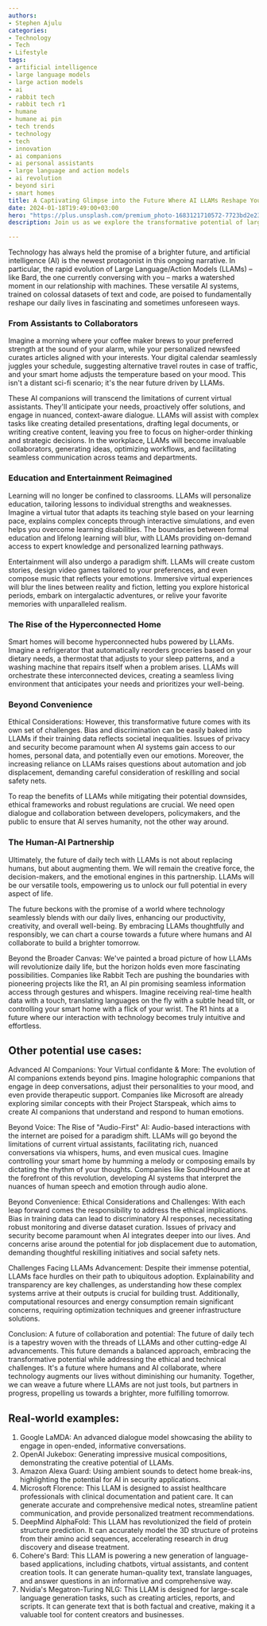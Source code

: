 ```yaml
---
authors:
- Stephen Ajulu
categories:
- Technology
- Tech
- Lifestyle
tags:
- artificial intelligence
- large language models
- large action models
- ai
- rabbit tech
- rabbit tech r1
- humane
- humane ai pin
- tech trends
- technology
- tech
- innovation
- ai companions
- ai personal assistants
- large language and action models
- ai revolution
- beyond siri
- smart homes
title: A Captivating Glimpse into the Future Where AI LLAMs Reshape Your Daily Life
date: 2024-01-18T19:49:00+03:00
hero: "https://plus.unsplash.com/premium_photo-1683121710572-7723bd2e235d?q=80&w=1932&auto=format&fit=crop&ixlib=rb-4.0.3&ixid=M3wxMjA3fDB8MHxwaG90by1wYWdlfHx8fGVufDB8fHx8fA%3D%3D"
description: Join us as we explore the transformative potential of large language & action models (LLAMs) on your daily life. Beyond convenience, it delves into ethical considerations, real-world examples, and challenges facing LLAMs advancement.

---
```

Technology has always held the promise of a brighter future, and artificial intelligence (AI) is the newest protagonist in this ongoing narrative. In particular, the rapid evolution of Large Language/Action Models (LLAMs) – like Bard, the one currently conversing with you – marks a watershed moment in our relationship with machines. These versatile AI systems, trained on colossal datasets of text and code, are poised to fundamentally reshape our daily lives in fascinating and sometimes unforeseen ways.

### From Assistants to Collaborators

Imagine a morning where your coffee maker brews to your preferred strength at the sound of your alarm, while your personalized newsfeed curates articles aligned with your interests. Your digital calendar seamlessly juggles your schedule, suggesting alternative travel routes in case of traffic, and your smart home adjusts the temperature based on your mood. This isn't a distant sci-fi scenario; it's the near future driven by LLAMs.

These AI companions will transcend the limitations of current virtual assistants. They'll anticipate your needs, proactively offer solutions, and engage in nuanced, context-aware dialogue. LLAMs will assist with complex tasks like creating detailed presentations, drafting legal documents, or writing creative content, leaving you free to focus on higher-order thinking and strategic decisions. In the workplace, LLAMs will become invaluable collaborators, generating ideas, optimizing workflows, and facilitating seamless communication across teams and departments.

### Education and Entertainment Reimagined

Learning will no longer be confined to classrooms. LLAMs will personalize education, tailoring lessons to individual strengths and weaknesses. Imagine a virtual tutor that adapts its teaching style based on your learning pace, explains complex concepts through interactive simulations, and even helps you overcome learning disabilities. The boundaries between formal education and lifelong learning will blur, with LLAMs providing on-demand access to expert knowledge and personalized learning pathways.

Entertainment will also undergo a paradigm shift. LLAMs will create custom stories, design video games tailored to your preferences, and even compose music that reflects your emotions. Immersive virtual experiences will blur the lines between reality and fiction, letting you explore historical periods, embark on intergalactic adventures, or relive your favorite memories with unparalleled realism.

### The Rise of the Hyperconnected Home

Smart homes will become hyperconnected hubs powered by LLAMs. Imagine a refrigerator that automatically reorders groceries based on your dietary needs, a thermostat that adjusts to your sleep patterns, and a washing machine that repairs itself when a problem arises. LLAMs will orchestrate these interconnected devices, creating a seamless living environment that anticipates your needs and prioritizes your well-being.

### Beyond Convenience

Ethical Considerations: However, this transformative future comes with its own set of challenges. Bias and discrimination can be easily baked into LLAMs if their training data reflects societal inequalities. Issues of privacy and security become paramount when AI systems gain access to our homes, personal data, and potentially even our emotions. Moreover, the increasing reliance on LLAMs raises questions about automation and job displacement, demanding careful consideration of reskilling and social safety nets.

To reap the benefits of LLAMs while mitigating their potential downsides, ethical frameworks and robust regulations are crucial. We need open dialogue and collaboration between developers, policymakers, and the public to ensure that AI serves humanity, not the other way around.

### The Human-AI Partnership

Ultimately, the future of daily tech with LLAMs is not about replacing humans, but about augmenting them. We will remain the creative force, the decision-makers, and the emotional engines in this partnership. LLAMs will be our versatile tools, empowering us to unlock our full potential in every aspect of life.

The future beckons with the promise of a world where technology seamlessly blends with our daily lives, enhancing our productivity, creativity, and overall well-being. By embracing LLAMs thoughtfully and responsibly, we can chart a course towards a future where humans and AI collaborate to build a brighter tomorrow.

Beyond the Broader Canvas: We've painted a broad picture of how LLAMs will revolutionize daily life, but the horizon holds even more fascinating possibilities. Companies like Rabbit Tech are pushing the boundaries with pioneering projects like the R1, an AI pin promising seamless information access through gestures and whispers. Imagine receiving real-time health data with a touch, translating languages on the fly with a subtle head tilt, or controlling your smart home with a flick of your wrist. The R1 hints at a future where our interaction with technology becomes truly intuitive and effortless.

## Other potential use cases:

Advanced AI Companions: Your Virtual confidante & More: The evolution of AI companions extends beyond pins. Imagine holographic companions that engage in deep conversations, adjust their personalities to your mood, and even provide therapeutic support. Companies like Microsoft are already exploring similar concepts with their Project Starspeak, which aims to create AI companions that understand and respond to human emotions.

Beyond Voice: The Rise of "Audio-First" AI: Audio-based interactions with the internet are poised for a paradigm shift. LLAMs will go beyond the limitations of current virtual assistants, facilitating rich, nuanced conversations via whispers, hums, and even musical cues. Imagine controlling your smart home by humming a melody or composing emails by dictating the rhythm of your thoughts. Companies like SoundHound are at the forefront of this revolution, developing AI systems that interpret the nuances of human speech and emotion through audio alone.

Beyond Convenience: Ethical Considerations and Challenges: With each leap forward comes the responsibility to address the ethical implications. Bias in training data can lead to discriminatory AI responses, necessitating robust monitoring and diverse dataset curation. Issues of privacy and security become paramount when AI integrates deeper into our lives. And concerns arise around the potential for job displacement due to automation, demanding thoughtful reskilling initiatives and social safety nets.

Challenges Facing LLAMs Advancement: Despite their immense potential, LLAMs face hurdles on their path to ubiquitous adoption. Explainability and transparency are key challenges, as understanding how these complex systems arrive at their outputs is crucial for building trust. Additionally, computational resources and energy consumption remain significant concerns, requiring optimization techniques and greener infrastructure solutions.

Conclusion: A future of collaboration and potential: The future of daily tech is a tapestry woven with the threads of LLAMs and other cutting-edge AI advancements. This future demands a balanced approach, embracing the transformative potential while addressing the ethical and technical challenges. It's a future where humans and AI collaborate, where technology augments our lives without diminishing our humanity. Together, we can weave a future where LLAMs are not just tools, but partners in progress, propelling us towards a brighter, more fulfilling tomorrow.

## Real-world examples:

1. Google LaMDA: An advanced dialogue model showcasing the ability to engage in open-ended, informative conversations.
2. OpenAI Jukebox: Generating impressive musical compositions, demonstrating the creative potential of LLAMs.
3. Amazon Alexa Guard: Using ambient sounds to detect home break-ins, highlighting the potential for AI in security applications.
4. Microsoft Florence: This LLAM is designed to assist healthcare professionals with clinical documentation and patient care. It can generate accurate and comprehensive medical notes, streamline patient communication, and provide personalized treatment recommendations.
5. DeepMind AlphaFold: This LLAM has revolutionized the field of protein structure prediction. It can accurately model the 3D structure of proteins from their amino acid sequences, accelerating research in drug discovery and disease treatment.
6. Cohere's Bard: This LLAM is powering a new generation of language-based applications, including chatbots, virtual assistants, and content creation tools. It can generate human-quality text, translate languages, and answer questions in an informative and comprehensive way.
7. Nvidia's Megatron-Turing NLG: This LLAM is designed for large-scale language generation tasks, such as creating articles, reports, and scripts. It can generate text that is both factual and creative, making it a valuable tool for content creators and businesses.
